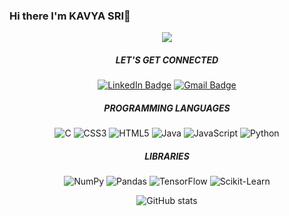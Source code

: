 ### Hi there  I'm KAVYA SRI👋


<p align="center">
  <img src="https://readme-typing-svg.demolab.com/?lines=MAKE+IT+WORK,MAKE++IT+RIGHT,MAKE+IT+FAST. ">
</p>

<div align="center">
  <h5> LET'S GET CONNECTED</h5>
   
   [![LinkedIn Badge](https://img.shields.io/badge/LinkedIn-0077B5?style=flat&logo=linkedin&logoColor=white)](https://www.linkedin.com/in/kavya-sri-32467a225)
   [![Gmail Badge](https://img.shields.io/badge/Gmail-D14836?style=flat&logo=gmail&logoColor=white)](mailto:bkavyasri1211@gmail.com)
   
</div>

<div align="center">
<h5> PROGRAMMING LANGUAGES </h5>
  
![C](https://img.shields.io/badge/c-%2300599C.svg?style=for-the-badge&logo=c&logoColor=white)
![CSS3](https://img.shields.io/badge/css3-%231572B6.svg?style=for-the-badge&logo=css3&logoColor=white)
![HTML5](https://img.shields.io/badge/html5-%23E34F26.svg?style=for-the-badge&logo=html5&logoColor=white)
![Java](https://img.shields.io/badge/java-%23ED8B00.svg?style=for-the-badge&logo=java&logoColor=white)
![JavaScript](https://img.shields.io/badge/javascript-%23323330.svg?style=for-the-badge&logo=javascript&logoColor=%23F7DF1E)
![Python](https://img.shields.io/badge/python-3670A0?style=for-the-badge&logo=python&logoColor=ffdd54)

</div>

<div align="center">
<h5> LIBRARIES </h5>

![NumPy ](https://img.shields.io/badge/NumPy-013243?style=flat&logo=numpy&logoColor=white)
![Pandas ](https://img.shields.io/badge/Pandas-150458?style=flat&logo=pandas&logoColor=white)
![TensorFlow ](https://img.shields.io/badge/TensorFlow-FF6F00?style=flat&logo=tensorflow&logoColor=white)
![Scikit-Learn ](https://img.shields.io/badge/Scikit--Learn-F7931E?style=flat&logo=scikit-learn&logoColor=white)

</div>


<div align="center">
   
![GitHub stats](https://github-readme-stats.vercel.app/api?username=kavyasri1211&show_icons=true&theme=radical)
<div>



